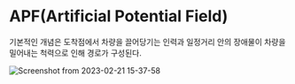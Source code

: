 # APF(Artificial Potential Field)

기본적인 개념은 도착점에서 차량을 끌어당기는 인력과 일정거리 안의 장애물이 차량을 밀어내는 척력으로 인해 경로가 구성된다.

![Screenshot from 2023-02-21 15-37-58](https://user-images.githubusercontent.com/88701811/220266705-a57ad78a-343c-4c52-837d-3fbd111e5be2.png)



 


